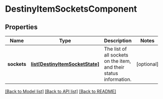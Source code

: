 # DestinyItemSocketsComponent

## Properties
Name | Type | Description | Notes
------------ | ------------- | ------------- | -------------
**sockets** | [**list[DestinyItemSocketState]**](DestinyItemSocketState.md) | The list of all sockets on the item, and their status information. | [optional] 

[[Back to Model list]](../README.md#documentation-for-models) [[Back to API list]](../README.md#documentation-for-api-endpoints) [[Back to README]](../README.md)


